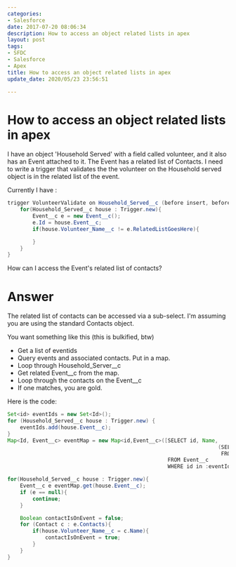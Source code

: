 ```yaml
---
categories:
- Salesforce
date: 2017-07-20 08:06:34
description: How to access an object related lists in apex
layout: post
tags:
- SFDC
- Salesforce
- Apex
title: How to access an object related lists in apex
update_date: 2020/05/23 23:56:51

---
```


# How to access an object related lists in apex
I have an object 'Household Served' with a field called volunteer, and it also has an Event attached to it. The Event has a related list of Contacts. I need to write a trigger that validates the the volunteer on the Household served object is in the related list of the event.

Currently I have :

```java
trigger VolunteerValidate on Household_Served__c (before insert, before update) {
    for(Household_Served__c house : Trigger.new){
        Event__c e = new Event__c();
        e.Id = house.Event__c;
        if(house.Volunteer_Name__c != e.RelatedListGoesHere){

        }
    }
}
```
How can I access the Event's related list of contacts?

# Answer
The related list of contacts can be accessed via a sub-select. I'm assuming you are using the standard Contacts object.

You want something like this (this is bulkified, btw)

- Get a list of eventids
- Query events and associated contacts. Put in a map.
- Loop through Household_Server__c
- Get related Event__c from the map.
- Loop through the contacts on the Event__c
- If one matches, you are gold.

Here is the code:
```java
Set<id> eventIds = new Set<Id>();
for (Household_Served__c house : Trigger.new) {
    eventIds.add(house.Event__c);
}
Map<Id, Event__c> eventMap = new Map<id,Event__c>([SELECT id, Name, 
                                                                   (SELECT Id, Name 
                                                                    FROM Contacts)
                                                   FROM Event__c 
                                                   WHERE id in :eventIds]);

for(Household_Served__c house : Trigger.new){
    Event__c e eventMap.get(house.Event__c);
    if (e == null){
        continue;
    }

    Boolean contactIsOnEvent = false;
    for (Contact c : e.Contacts){
        if(house.Volunteer_Name__c = c.Name){
            contactIsOnEvent = true;
        }
    }
}
```